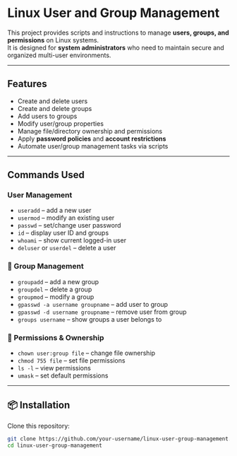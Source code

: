 
#  Linux User and Group Management

This project provides scripts and instructions to manage **users, groups, and permissions** on Linux systems.  
It is designed for **system administrators** who need to maintain secure and organized multi-user environments.

---

##  Features
- Create and delete users
- Create and delete groups
- Add users to groups
- Modify user/group properties
- Manage file/directory ownership and permissions
- Apply **password policies** and **account restrictions**
- Automate user/group management tasks via scripts

---

##  Commands Used

###  User Management
- `useradd` – add a new user  
- `usermod` – modify an existing user  
- `passwd` – set/change user password  
- `id` – display user ID and groups  
- `whoami` – show current logged-in user  
- `deluser` or `userdel` – delete a user  

### 🔹 Group Management
- `groupadd` – add a new group  
- `groupdel` – delete a group  
- `groupmod` – modify a group  
- `gpasswd -a username groupname` – add user to group  
- `gpasswd -d username groupname` – remove user from group  
- `groups username` – show groups a user belongs to  

### 🔹 Permissions & Ownership
- `chown user:group file` – change file ownership  
- `chmod 755 file` – set file permissions  
- `ls -l` – view permissions  
- `umask` – set default permissions  

---

## 📦 Installation

Clone this repository:
```bash
git clone https://github.com/your-username/linux-user-group-management.git
cd linux-user-group-management
